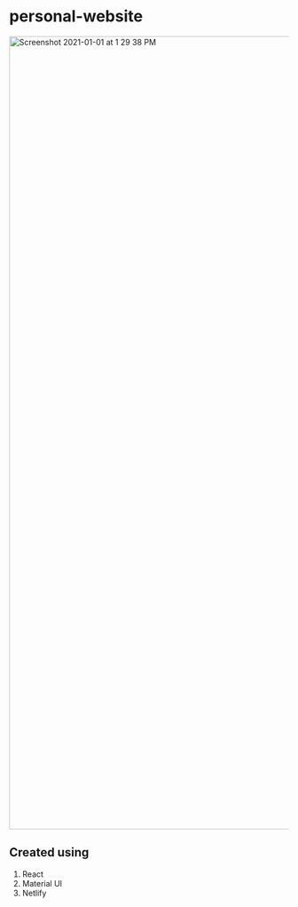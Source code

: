 # personal-website

<img width="1427" alt="Screenshot 2021-01-01 at 1 29 38 PM" src="https://user-images.githubusercontent.com/72615608/103439609-47b63300-4c36-11eb-985f-f1484611dc93.png">




## Created using 

1. React
2. Material UI 
3. Netlify
